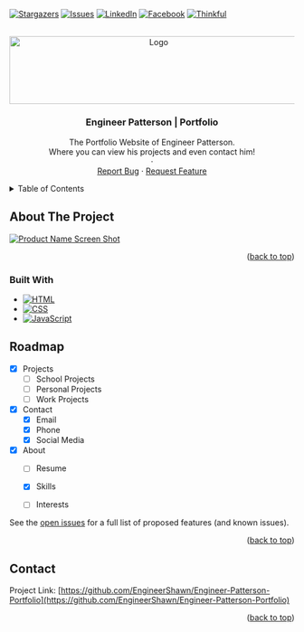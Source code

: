 <!-- Improved compatibility of back to top link: See: https://github.com/othneildrew/Best-README-Template/pull/73 -->
<a name="readme-top"></a>

<!-- PROJECT SHIELDS -->

[![Stargazers][stars-shield]][stars-url]
[![Issues][issues-shield]][issues-url]
[![LinkedIn][linkedin-shield]][linkedin-url]
[![Facebook][facebook-shield]][facebook-url]
[![Thinkful][thinkful-shield]][thinkful-url]

<!-- PROJECT LOGO -->
<br />
<div align="center">
  <a href="https://github.com/EngineerShawn/Engineer-Patterson-Portfolio">
    <img src="images/ep-logo.png" alt="Logo" width="512" height="119.5">
  </a>

<h3 align="center">Engineer Patterson | Portfolio</h3>

  <p align="center">
    The Portfolio Website of Engineer Patterson. <br> Where you can view his projects and even contact him!
    <br />
    ·
    <br>
    <a href="https://github.com/EngineerShawn/Engineer-Patterson-Portfolio/issues">Report Bug</a>
    ·
    <a href="https://github.com/EngineerShawn/Engineer-Patterson-Portfolio/issues">Request Feature</a>
  </p>
</div>


<!-- TABLE OF CONTENTS -->
<details>
  <summary>Table of Contents</summary>
  <ol>
    <li>
      <a href="#about-the-project">About The Project</a>
      <ul>
        <li><a href="#built-with">Built With</a></li>
      </ul>
    </li>
    <li>
      <ul>
      </ul>
    </li>
    <li><a href="#contact">Contact</a></li>
  </ol>
</details>


<!-- ABOUT THE PROJECT -->
## About The Project

[![Product Name Screen Shot][product-screenshot]](./images/ep-screenshot.png)

<p align="right">(<a href="#readme-top">back to top</a>)</p>


### Built With

* [![HTML][HTML.com]][HTML-url]
* [![CSS][CSS.com]][CSS-url]
* [![JavaScript][JavaScript.com]][JavaScript-url]


<!-- ROADMAP -->
## Roadmap

- [x] Projects
    - [ ] School Projects
    - [ ] Personal Projects
    - [ ] Work Projects
- [x] Contact
    - [x] Email
    - [x] Phone
    - [x] Social Media
- [x] About
     - [ ] Resume
     - [x] Skills
     - [ ] Interests



See the [open issues](https://github.com/EngineerShawn/Engineer-Patterson-Portfolio/issues) for a full list of proposed features (and known issues).

<p align="right">(<a href="#readme-top">back to top</a>)</p>


<!-- CONTACT -->
## Contact

Project Link: [https://github.com/EngineerShawn/Engineer-Patterson-Portfolio](https://github.com/EngineerShawn/Engineer-Patterson-Portfolio)

<p align="right">(<a href="#readme-top">back to top</a>)</p>


<!-- MARKDOWN LINKS & IMAGES -->
<!-- https://www.markdownguide.org/basic-syntax/#reference-style-links -->
[stars-shield]: https://img.shields.io/github/stars/EngineerShawn/Engineer-Patterson-Portfolio.svg?style=for-the-badge
[stars-url]: https://github.com/EngineerShawn/Engineer-Patterson-Portfolio/stargazers
[issues-shield]: https://img.shields.io/github/issues/EngineerShawn/Engineer-Patterson-Portfolio.svg?style=for-the-badge
[issues-url]: https://github.com/EngineerShawn/Engineer-Patterson-Portfolio/issues
[linkedin-shield]: https://img.shields.io/badge/-LinkedIn-black.svg?style=for-the-badge&logo=linkedin&colorB=555
[linkedin-url]: https://www.linkedin.com/in/engineerpatterson/
[product-screenshot]: images/screenshot.png
[facebook-shield]: https://img.shields.io/badge/-Facebook-black.svg?style=for-the-badge&logo=facebook&colorB=555
[facebook-url]: https://www.facebook.com/EngineerPatterson/
[HTML.com]: https://img.shields.io/badge/-HTML-black.svg?style=for-the-badge&logo=html5&colorB=555
[HTML-url]: https://www.w3schools.com/html/
[CSS.com]: https://img.shields.io/badge/-CSS-black.svg?style=for-the-badge&logo=css3&colorB=555
[CSS-url]: https://www.w3schools.com/css/
[JavaScript.com]: https://img.shields.io/badge/-JavaScript-black.svg?style=for-the-badge&logo=javascript&colorB=555
[JavaScript-url]: https://www.w3schools.com/js/
[thinkful-shield]: https://img.shields.io/badge/-Thinkful-black.svg?style=for-the-badge&logo=thinkful&colorB=555
[thinkful-url]: https://www.thinkful.com/